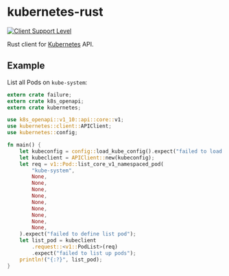 # kubernetes-rust

[![Client Support Level](https://img.shields.io/badge/kubernetes%20client-alpha-green.svg?style=flat&colorA=306CE8)](http://bit.ly/kubernetes-client-support-badge)

Rust client for [Kubernetes](http://kubernetes.io) API.

## Example

List all Pods on `kube-system`:

```rust
extern crate failure;
extern crate k8s_openapi;
extern crate kubernetes;

use k8s_openapi::v1_10::api::core::v1;
use kubernetes::client::APIClient;
use kubernetes::config;

fn main() {
    let kubeconfig = config::load_kube_config().expect("failed to load kubeconfig");
    let kubeclient = APIClient::new(kubeconfig);
    let req = v1::Pod::list_core_v1_namespaced_pod(
        "kube-system",
        None,
        None,
        None,
        None,
        None,
        None,
        None,
        None,
        None,
    ).expect("failed to define list pod");
    let list_pod = kubeclient
        .request::<v1::PodList>(req)
        .expect("failed to list up pods");
    println!("{:?}", list_pod);
}
```
